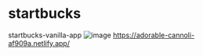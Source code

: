 # startbucks
startbucks-vanilla-app
![image](https://user-images.githubusercontent.com/81800956/229945957-e5980de9-ab9b-4506-b1e4-12dc93c8b1be.png)
https://adorable-cannoli-af909a.netlify.app/
